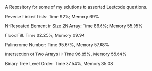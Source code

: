 
A Repository for some of my solutions to assorted Leetcode questions.

Reverse Linked Lists: Time 92%; Memory 69%

N-Repeated Element in Size 2N Array: Time 86.6%; Memory 55.95%

Flood Fill: Time 82.25%, Memory 69.94

Palindrome Number: Time 95.67%, Memory 57.68%

Intersection of Two Arrays II: Time 96.85%, Memory 55.64%

Binary Tree Level Order: Time 87.54%, Memory 35.08
